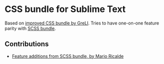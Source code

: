 # CSS bundle for Sublime Text

Based on [improved CSS bundle by GreLI](https://github.com/GreLI/CSS-tmLanguage). Tries to have one-on-one feature parity with [SCSS bundle](https://github.com/niksy/st-scss-bundle).

## Contributions

* [Feature additions from SCSS bundle, by Mario Ricalde](https://github.com/MarioRicalde/SCSS.tmbundle)
